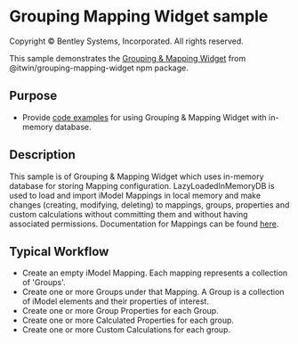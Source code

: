 # Grouping Mapping Widget sample

Copyright © Bentley Systems, Incorporated. All rights reserved.

This sample demonstrates the [Grouping & Mapping Widget](https://www.npmjs.com/package/@itwin/grouping-mapping-widget) from @itwin/grouping-mapping-widget npm package.

## Purpose

- Provide [code examples](./LazyLoadingInMemoryMappingClient.ts) for using Grouping & Mapping Widget with in-memory database.

## Description

This sample is of Grouping & Mapping Widget which uses in-memory database for storing Mapping configuration.
LazyLoadedInMemoryDB is used to load and import iModel Mappings in local memory and make changes (creating, modifying, deleting) to mappings, groups, properties and custom calculations without committing them and without having associated permissions. Documentation for Mappings can be found [here](https://developer.bentley.com/apis/insights/overview/).

## Typical Workflow

* Create an empty iModel Mapping. Each mapping represents a collection of 'Groups'.
* Create one or more Groups under that Mapping. A Group is a collection of iModel elements and their properties of interest.
* Create one or more Group Properties for each Group.
* Create one or more Calculated Properties for each group.
* Create one or more Custom Calculations for each group.
